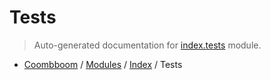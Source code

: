 # Tests

> Auto-generated documentation for [index.tests](..\..\index\tests.py) module.

- [Coombboom](..\README.md#coombboom-index) / [Modules](..\MODULES.md#coombboom-modules) / [Index](index.md#index) / Tests
